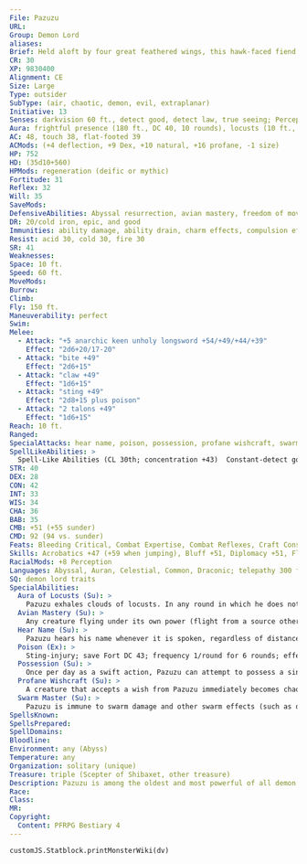 ```yaml
---
File: Pazuzu
URL: 
Group: Demon Lord
aliases: 
Brief: Held aloft by four great feathered wings, this hawk-faced fiend has a scorpion's tail and carries a black metal scepter.
CR: 30
XP: 9830400
Alignment: CE
Size: Large
Type: outsider
SubType: (air, chaotic, demon, evil, extraplanar)
Initiative: 13
Senses: darkvision 60 ft., detect good, detect law, true seeing; Perception +58
Aura: frightful presence (180 ft., DC 40, 10 rounds), locusts (10 ft., distraction, DC 43), unholy aura (DC 31)
AC: 48, touch 38, flat-footed 39
ACMods: (+4 deflection, +9 Dex, +10 natural, +16 profane, -1 size)
HP: 752
HD: (35d10+560)
HPMods: regeneration (deific or mythic)
Fortitude: 31
Reflex: 32
Will: 35
SaveMods: 
DefensiveAbilities: Abyssal resurrection, avian mastery, freedom of movement
DR: 20/cold iron, epic, and good
Immunities: ability damage, ability drain, charm effects, compulsion effects, cold, death effects, electricity, energy drain, petrification, and poison
Resist: acid 30, cold 30, fire 30
SR: 41
Weaknesses: 
Space: 10 ft.
Speed: 60 ft.
MoveMods: 
Burrow: 
Climb: 
Fly: 150 ft.
Maneuverability: perfect
Swim: 
Melee: 
  - Attack: "+5 anarchic keen unholy longsword +54/+49/+44/+39"
    Effect: "2d6+20/17-20"
  - Attack: "bite +49"
    Effect: "2d6+15"
  - Attack: "claw +49"
    Effect: "1d6+15"
  - Attack: "sting +49"
    Effect: "2d8+15 plus poison"
  - Attack: "2 talons +49"
    Effect: "1d6+15"
Reach: 10 ft.
Ranged: 
SpecialAttacks: hear name, poison, possession, profane wishcraft, swarm master
SpellLikeAbilities: >
  Spell-Like Abilities (CL 30th; concentration +43)  Constant-detect good, detect law, freedom of movement, speak with animals (winged animals only), true seeing, unholy aura (DC 31)  At Will-astral projection, blasphemy* (DC 30), control winds, desecrate*, dominate person* (DC 28), greater dispel magic, greater teleport, shapechange, telekinesis* (DC 28), unhallow, unholy blight* (DC 27)  3/day-quickened dominate person* (DC 28), summon demons, symbol of persuasion (DC 29), sympathy (DC 31), whirlwind*  1/day-dominate monster (DC 32), time stop*, wish*^[*: can use mythic version in their realm]
STR: 40
DEX: 28
CON: 42
INT: 33
WIS: 34
CHA: 36
BAB: 35
CMB: +51 (+55 sunder)
CMD: 92 (94 vs. sunder)
Feats: Bleeding Critical, Combat Expertise, Combat Reflexes, Craft Construct, Craft Magic Arms and Armor, Craft Rod, Craft Wondrous Item, Critical Focus, Flyby Attack, Greater Sunder, Greater Vital Strike, Improved Initiative, Improved Sunder, Improved Vital Strike, Multiattack, Power Attack, Quicken Spell-Like Ability (dominate person), Vital Strike
Skills: Acrobatics +47 (+59 when jumping), Bluff +51, Diplomacy +51, Fly +53, Intimidate +48, Knowledge (arcana) +49, Knowledge (local) +46, Knowledge (nature) +46, Knowledge (nobility) +46, Knowledge (planes) +49, Knowledge (religion) +46, Perception +58, Sense Motive +50, Spellcraft +49, Stealth +43, Survival +47, Use Magic Device +48
RacialMods: +8 Perception
Languages: Abyssal, Auran, Celestial, Common, Draconic; telepathy 300 ft.
SQ: demon lord traits
SpecialAbilities:
  Aura of Locusts (Su): >
    Pazuzu exhales clouds of locusts. In any round in which he does not move more than 5 feet, he is surrounded by a 10-foot-radius spread of these creatures. Any creature that enters this area must succeed at a DC 43 Fortitude save or be nauseated for 1 round. The save DC is Constitution-based.
  Avian Mastery (Su): >
    Any creature flying under its own power (flight from a source other than a spell, spell-like ability, or magic item) that attempts to attack Pazuzu with a melee attack must attempt a DC 40 Will save. If it fails, the creature can't follow through with the attack, that part of its action is lost, and it can't directly attack Pazuzu for 1d4 rounds. Once a creature succeeds at this save, it is immune to this ability for 24 hours. The save DC is Charisma-based.
  Hear Name (Su): >
    Pazuzu hears his name whenever it is spoken, regardless of distance-this ability functions even across planar boundaries. If a creature speaks Pazuzu's name aloud three times in the same breath, Pazuzu automatically knows that creature's precise location and name. If Pazuzu is on the same plane as someone who speaks his name three times in a single breath, he can immediately attempt to possess that creature.
  Poison (Ex): >
    Sting-injury; save Fort DC 43; frequency 1/round for 6 rounds; effect 1d6 Wisdom drain and nauseated; cure 3 consecutive saves.
  Possession (Su): >
    Once per day as a swift action, Pazuzu can attempt to possess a single living creature within 1 mile, provided he knows the target's name. The target can resist this possession attempt by succeeding at a DC 43 Will save. A lawful creature gains a +10 bonus on this saving throw, and a good creature gains a +20 bonus on the saving throw (these bonuses stack). If the creature successfully saves, it is immune to possession attempts by Pazuzu for the rest of its life. If the saving throw fails, Pazuzu can control the possessed creature from afar. While possessing a creature, Pazuzu automatically knows every thought that creature has. By concentrating, he can sense the creature's surroundings using that creature's senses. As a swift action, he can cause the creature to perform any ability it can perform on its own. Pazuzu can use any of his spell-like abilities through a possessed target, with the effects resolving as if the possessed creature had created the effect. Possession is permanent, but Pazuzu can only possess one creature at a time. When Pazuzu isn't actively controlling the target, it can take its own actions. Dispel chaos or dispel evil ends this possession effect as if it were an enchantment spell, but unless the caster of the spell succeeds at a DC 30 caster level check, as a swift action Pazuzu can attempt to possess the caster as he is driven out of the target. A creature possessed by Pazuzu is immune to protection from evil, magic circle against evil, and any similar effects. The save DC is Charisma-based.
  Profane Wishcraft (Su): >
    A creature that accepts a wish from Pazuzu immediately becomes chaotic evil unless it succeeds at a DC 43 Will save. A creature that becomes chaotic evil in this way gains the benefits of a good hope spell for 1 week, followed by the effects of crushing despair for 1d6 months (CL 30th). The save DC is Charisma-based.
  Swarm Master (Su): >
    Pazuzu is immune to swarm damage and other swarm effects (such as distraction). As a swift action, he can direct the movement of any swarm within 30 feet.
SpellsKnown: 
SpellsPrepared: 
SpellDomains: 
Bloodline: 
Environment: any (Abyss)
Temperature: any
Organization: solitary (unique)
Treasure: triple (Scepter of Shibaxet, other treasure)
Description: Pazuzu is among the oldest and most powerful of all demon lords. His Abyssal realm is located in one of that plane's greatest rifts. This vertical realm includes an immense city, at the heart of which can be found Shibaxet, Pazuzu's personal rookery and palace. Pazuzu appears as a four-winged, 15-foot-tall fiend. He takes great delight in corrupting mortals, particularly those of a pure heart and soul, offering them any one wish in return for nothing but their innocence.  PAZUZU'S CULT  Pazuzu, King of the Wind Demons, is worshiped by harpies and other evil avians, and by a large number of antipaladins who were once honorable but were tempted to chaos and evil-often by Pazuzu himself. His sacred places and temples are cliffside cathedrals, desert ruins, and spires atop mountain peaks. His unholy symbol is an image of himself with his right hand upraised. His favored weapon is the longsword. He grants access to the domains of Air, Chaos, Evil, and Trickery, and access to the subdomains of Cloud, Deception, Demon, and Wind.
Race: 
Class: 
MR: 
Copyright:
  Content: PFRPG Bestiary 4
---
```

```dataviewjs
customJS.Statblock.printMonsterWiki(dv)
```

